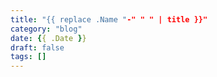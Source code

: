 ```yaml
---
title: "{{ replace .Name "-" " " | title }}"
category: "blog"
date: {{ .Date }}
draft: false
tags: []
---
```


